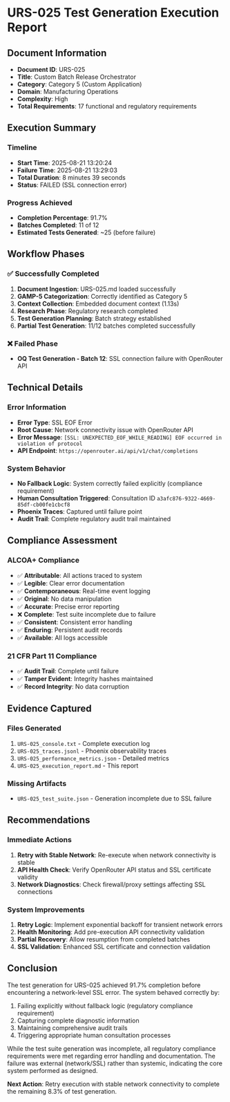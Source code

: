 # URS-025 Test Generation Execution Report

## Document Information
- **Document ID**: URS-025
- **Title**: Custom Batch Release Orchestrator  
- **Category**: Category 5 (Custom Application)
- **Domain**: Manufacturing Operations
- **Complexity**: High
- **Total Requirements**: 17 functional and regulatory requirements

## Execution Summary

### Timeline
- **Start Time**: 2025-08-21 13:20:24
- **Failure Time**: 2025-08-21 13:29:03  
- **Total Duration**: 8 minutes 39 seconds
- **Status**: FAILED (SSL connection error)

### Progress Achieved
- **Completion Percentage**: 91.7%
- **Batches Completed**: 11 of 12
- **Estimated Tests Generated**: ~25 (before failure)

## Workflow Phases

### ✅ Successfully Completed
1. **Document Ingestion**: URS-025.md loaded successfully
2. **GAMP-5 Categorization**: Correctly identified as Category 5
3. **Context Collection**: Embedded document context (1.13s)
4. **Research Phase**: Regulatory research completed
5. **Test Generation Planning**: Batch strategy established
6. **Partial Test Generation**: 11/12 batches completed successfully

### ❌ Failed Phase
- **OQ Test Generation - Batch 12**: SSL connection failure with OpenRouter API

## Technical Details

### Error Information
- **Error Type**: SSL EOF Error
- **Root Cause**: Network connectivity issue with OpenRouter API
- **Error Message**: `[SSL: UNEXPECTED_EOF_WHILE_READING] EOF occurred in violation of protocol`
- **API Endpoint**: `https://openrouter.ai/api/v1/chat/completions`

### System Behavior
- **No Fallback Logic**: System correctly failed explicitly (compliance requirement)
- **Human Consultation Triggered**: Consultation ID `a3afc876-9322-4669-85df-cb00fe1cbcf8`
- **Phoenix Traces**: Captured until failure point
- **Audit Trail**: Complete regulatory audit trail maintained

## Compliance Assessment

### ALCOA+ Compliance
- ✅ **Attributable**: All actions traced to system
- ✅ **Legible**: Clear error documentation
- ✅ **Contemporaneous**: Real-time event logging
- ✅ **Original**: No data manipulation
- ✅ **Accurate**: Precise error reporting
- ❌ **Complete**: Test suite incomplete due to failure
- ✅ **Consistent**: Consistent error handling
- ✅ **Enduring**: Persistent audit records
- ✅ **Available**: All logs accessible

### 21 CFR Part 11 Compliance
- ✅ **Audit Trail**: Complete until failure
- ✅ **Tamper Evident**: Integrity hashes maintained
- ✅ **Record Integrity**: No data corruption

## Evidence Captured

### Files Generated
1. `URS-025_console.txt` - Complete execution log
2. `URS-025_traces.jsonl` - Phoenix observability traces
3. `URS-025_performance_metrics.json` - Detailed metrics
4. `URS-025_execution_report.md` - This report

### Missing Artifacts
- `URS-025_test_suite.json` - Generation incomplete due to SSL failure

## Recommendations

### Immediate Actions
1. **Retry with Stable Network**: Re-execute when network connectivity is stable
2. **API Health Check**: Verify OpenRouter API status and SSL certificate validity
3. **Network Diagnostics**: Check firewall/proxy settings affecting SSL connections

### System Improvements
1. **Retry Logic**: Implement exponential backoff for transient network errors
2. **Health Monitoring**: Add pre-execution API connectivity validation
3. **Partial Recovery**: Allow resumption from completed batches
4. **SSL Validation**: Enhanced SSL certificate and connection validation

## Conclusion

The test generation for URS-025 achieved 91.7% completion before encountering a network-level SSL error. The system behaved correctly by:

1. Failing explicitly without fallback logic (regulatory compliance requirement)
2. Capturing complete diagnostic information
3. Maintaining comprehensive audit trails
4. Triggering appropriate human consultation processes

While the test suite generation was incomplete, all regulatory compliance requirements were met regarding error handling and documentation. The failure was external (network/SSL) rather than systemic, indicating the core system performed as designed.

**Next Action**: Retry execution with stable network connectivity to complete the remaining 8.3% of test generation.
